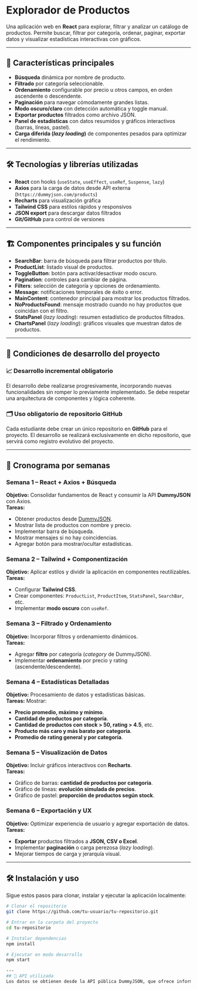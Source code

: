 # Explorador de Productos

Una aplicación web en **React** para explorar, filtrar y analizar un catálogo de productos. Permite buscar, filtrar por categoría, ordenar, paginar, exportar datos y visualizar estadísticas interactivas con gráficos.

---

## 🚀 Características principales

- **Búsqueda** dinámica por nombre de producto.
- **Filtrado** por categoría seleccionable.
- **Ordenamiento** configurable por precio u otros campos, en orden ascendente o descendente.
- **Paginación** para navegar cómodamente grandes listas.
- **Modo oscuro/claro** con detección automática y toggle manual.
- **Exportar productos** filtrados como archivo JSON.
- **Panel de estadísticas** con datos resumidos y gráficos interactivos (barras, líneas, pastel).
- **Carga diferida (_lazy loading_)** de componentes pesados para optimizar el rendimiento.

---

## 🛠️ Tecnologías y librerías utilizadas

- **React** con hooks (`useState`, `useEffect`, `useRef`, `Suspense`, `lazy`)
- **Axios** para la carga de datos desde API externa (`https://dummyjson.com/products`)
- **Recharts** para visualización gráfica
- **Tailwind CSS** para estilos rápidos y responsivos
- **JSON export** para descargar datos filtrados
- **Git/GitHub** para control de versiones

---

## 🏗️ Componentes principales y su función

- **SearchBar**: barra de búsqueda para filtrar productos por título.
- **ProductList**: listado visual de productos.
- **ToggleButton**: botón para activar/desactivar modo oscuro.
- **Pagination**: controles para cambiar de página.
- **Filters**: selección de categoría y opciones de ordenamiento.
- **Message**: notificaciones temporales de éxito o error.
- **MainContent**: contenedor principal para mostrar los productos filtrados.
- **NoProductsFound**: mensaje mostrado cuando no hay productos que coincidan con el filtro.
- **StatsPanel** (_lazy loading_): resumen estadístico de productos filtrados.
- **ChartsPanel** (_lazy loading_): gráficos visuales que muestran datos de productos.

---

## 📌 Condiciones de desarrollo del proyecto

### 📈 Desarrollo incremental obligatorio
El desarrollo debe realizarse progresivamente, incorporando nuevas funcionalidades sin romper lo previamente implementado. Se debe respetar una arquitectura de componentes y lógica coherente.

### 🗂️ Uso obligatorio de repositorio GitHub
Cada estudiante debe crear un único repositorio en **GitHub** para el proyecto. El desarrollo se realizará exclusivamente en dicho repositorio, que servirá como registro evolutivo del proyecto.

---

## 📅 Cronograma por semanas

### Semana 1 – React + Axios + Búsqueda
**Objetivo:** Consolidar fundamentos de React y consumir la API **DummyJSON** con Axios.  
**Tareas:**
- Obtener productos desde [DummyJSON](https://dummyjson.com/products?limit=100).
- Mostrar lista de productos con nombre y precio.
- Implementar barra de búsqueda.
- Mostrar mensajes si no hay coincidencias.
- Agregar botón para mostrar/ocultar estadísticas.

### Semana 2 – Tailwind + Componentización
**Objetivo:** Aplicar estilos y dividir la aplicación en componentes reutilizables.  
**Tareas:**
- Configurar **Tailwind CSS**.
- Crear componentes: `ProductList`, `ProductItem`, `StatsPanel`, `SearchBar`, etc.
- Implementar **modo oscuro** con `useRef`.

### Semana 3 – Filtrado y Ordenamiento
**Objetivo:** Incorporar filtros y ordenamiento dinámicos.  
**Tareas:**
- Agregar **filtro** por categoría (_category_ de DummyJSON).
- Implementar **ordenamiento** por precio y rating (ascendente/descendente).

### Semana 4 – Estadísticas Detalladas
**Objetivo:** Procesamiento de datos y estadísticas básicas.  
**Tareas:** Mostrar:
- **Precio promedio, máximo y mínimo**.
- **Cantidad de productos por categoría**.
- **Cantidad de productos con stock > 50, rating > 4.5**, etc.
- **Producto más caro y más barato por categoría**.
- **Promedio de rating general y por categoría**.

### Semana 5 – Visualización de Datos
**Objetivo:** Incluir gráficos interactivos con **Recharts**.  
**Tareas:**
- Gráfico de barras: **cantidad de productos por categoría**.
- Gráfico de líneas: **evolución simulada de precios**.
- Gráfico de pastel: **proporción de productos según stock**.

### Semana 6 – Exportación y UX
**Objetivo:** Optimizar experiencia de usuario y agregar exportación de datos.  
**Tareas:**
- **Exportar** productos filtrados a **JSON, CSV o Excel**.
- Implementar **paginación** o carga perezosa (_lazy loading_).
- Mejorar tiempos de carga y jerarquía visual.

---

## 🛠️ Instalación y uso

Sigue estos pasos para clonar, instalar y ejecutar la aplicación localmente:

```bash
# Clonar el repositorio
git clone https://github.com/tu-usuario/tu-repositorio.git

# Entrar en la carpeta del proyecto
cd tu-repositorio

# Instalar dependencias
npm install

# Ejecutar en modo desarrollo
npm start

---
## 🔗 API utilizada
Los datos se obtienen desde la API pública DummyJSON, que ofrece información sobre productos con nombre, precio, categoría, stock, rating y más.